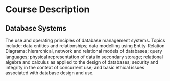 # Course Description
## Database Systems
The use and operating principles of database management systems. Topics include: data entities and relationships; data modelling using Entity-Relation Diagrams: hierarchical, network and relational models of databases; query languages; physical representation of data in secondary storage; relational algebra and calculus as applied to the design of databases; security and integrity in the context of concurrent use; and basic ethical issues associated with database design and use.